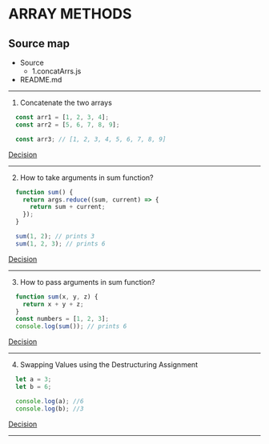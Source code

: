 # __ARRAY METHODS__

## Source map

* Source
  * 1.concatArrs.js
* README.md

---

1. Concatenate the two arrays

```js
  const arr1 = [1, 2, 3, 4];
  const arr2 = [5, 6, 7, 8, 9];

  const arr3; // [1, 2, 3, 4, 5, 6, 7, 8, 9]
```

[Decision](./src/1.concateArrs.js)

---

2. How to take arguments in sum function?

```js
  function sum() {
    return args.reduce((sum, current) => {
      return sum + current;
    });
  }

  sum(1, 2); // prints 3
  sum(1, 2, 3); // prints 6
```

[Decision](./src/2.argsSum.js)

---

3. How to pass arguments in sum function?

```js
  function sum(x, y, z) {
    return x + y + z;
  }
  const numbers = [1, 2, 3];
  console.log(sum()); // prints 6
```

[Decision](./src/3.threeArgsSum.js)

---

4. Swapping Values using the Destructuring Assignment

```js
  let a = 3;
  let b = 6;

  console.log(a); //6
  console.log(b); //3
```

[Decision](./src/4.swapVals.js)

---

